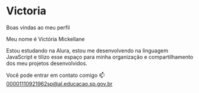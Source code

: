 # Victoria
Boas vindas ao meu perfil

Meu nome é Victória Mickellane

Estou estudando na Alura,
estou me desenvolvendo na linguagem JavaScript e
tilizo esse espaço para minha organização e compartilhamento dos meu projetos desenvolvidos.

Você pode entrar em contato comigo 📫
00001110921962sp@al.educacao.sp.gov.br
